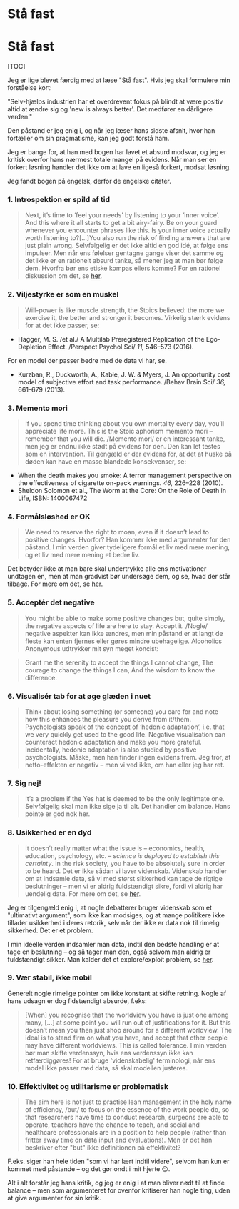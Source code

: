 # Stå fast
# Stå fast
[TOC]

Jeg er lige blevet færdig med at læse "Stå fast". Hvis jeg skal formulere min forståelse kort:

"Selv-hjælps industrien har et overdrevent fokus på blindt at være positiv altid at ændre sig og 'new is always better'. Det medfører en dårligere verden."

Den påstand er jeg enig i, og når jeg læser hans sidste afsnit, hvor han fortæller om sin pragmatisme, kan jeg godt forstå ham.

Jeg er bange for, at han med bogen har lavet et absurd modsvar, og jeg er kritisk overfor hans nærmest totale mangel på evidens. Når man ser en forkert løsning handler det ikke om at lave en ligeså forkert, modsat løsning.

Jeg fandt bogen på engelsk, derfor de engelske citater.

### 1. Introspektion er spild af tid

> Next, it’s time to ‘feel your needs’ by listening to your ‘inner voice’. And this where it all starts to get a bit airy-fairy. Be on your guard whenever you encounter phrases like this. Is your inner voice actually worth listening to?[...]You also run the risk of finding answers that are just plain wrong.
Selvfølgelig er det ikke altid en god idé, at følge ens impulser. Men når ens følelser gentagne gange viser det samme *og* det ikke er en rationelt absurd tanke, så mener jeg at man bør følge dem. Hvorfra bør ens etiske kompas ellers komme? For en rationel diskussion om det, se [her](http://leverageresearch.org/blog/making-introspection-more-reliable).

### 2. Viljestyrke er som en muskel

> Will-power is like muscle strength, the Stoics believed: the more we exercise it, the better and stronger it becomes.
Virkelig stærk evidens for at det ikke passer, se:

* Hagger, M. S. /et al./ A Multilab Preregistered Replication of the Ego-Depletion Effect. /Perspect Psychol Sci/ *11,* 546–573 (2016).

For en model der passer bedre med de data vi har, se.

* Kurzban, R., Duckworth, A., Kable, J. W. & Myers, J. An opportunity cost model of subjective effort and task performance. /Behav Brain Sci/ *36,* 661–679 (2013).

### 3. Memento mori

> If you spend time thinking about you own mortality every day, you’ll appreciate life more. This is the Stoic aphorism memento mori – remember that you will die.
/Memento mori/ er en interessant tanke, men jeg er endnu ikke stødt på evidens for den. Den kan let testes som en intervention. Til gengæld er der evidens for, at det at huske på døden kan have en masse blandede konsekvenser, se:

* When the death makes you smoke: A terror management perspective on the effectiveness of cigarette on-pack warnings. *46,* 226–228 (2010).
* Sheldon Solomon et al., The Worm at the Core: On the Role of Death in Life, ISBN: 1400067472

### 4. Formålsløshed er OK

> We need to reserve the right to moan, even if it doesn’t lead to positive changes.
Hvorfor? Han kommer ikke med argumenter for den påstand. I min verden giver tydeligere formål et liv med mere mening, og et liv med mere mening et bedre liv.

Det betyder ikke at man bare skal undertrykke alle ens motivationer undtagen én, men at man gradvist bør undersøge dem, og se, hvad der står tilbage. For mere om det, se [her](http://mindingourway.com/youre-allowed-to-be-inconsistent/).

### 5. Acceptér det negative

> You might be able to make some positive changes but, quite simply, the negative aspects of life are here to stay. Accept it.
/Nogle/ negative aspekter kan ikke ændres, men min påstand er at langt de fleste kan enten fjernes eller gøres mindre ubehagelige. Alcoholics Anonymous udtrykker mit syn meget koncist:

> Grant me the serenity to accept the things I cannot change,
> The courage to change the things I can,
> And the wisdom to know the difference.

### 6. Visualisér tab for at øge glæden i nuet

> Think about losing something (or someone) you care for and note how this enhances the pleasure you derive from it/them. Psychologists speak of the concept of ‘hedonic adaptation’, i.e. that we very quickly get used to the good life. Negative visualisation can counteract hedonic adaptation and make you more grateful. Incidentally, hedonic adaptation is also studied by positive psychologists.
Måske, men han finder ingen evidens frem. Jeg tror, at netto-effekten er negativ – men vi ved ikke, om han eller jeg har ret.

### 7. Sig nej!

> It’s a problem if the Yes hat is deemed to be the only legitimate one.
Selvfølgelig skal man ikke sige ja til alt. Det handler om balance. Hans pointe er god nok her.

### 8. Usikkerhed er en dyd

> It doesn’t really matter what the issue is – economics, health, education, psychology, etc. – *science is deployed to establish this certainty*. In the risk society, you have to be absolutely sure in order to be heard.
Det er ikke sådan vi laver videnskab. Videnskab handler om at indsamle data, så vi med størst sikkerhed kan tage de rigtige beslutninger – men vi er aldrig fuldstændigt sikre, fordi vi aldrig har uendelig data. For mere om det, se [her](http://lesswrong.com/lw/mn/absolute_authority/).

Jeg er tilgengæld enig i, at nogle debattører bruger videnskab som et "ultimativt argument", som ikke kan modsiges, og at mange politikere ikke tillader usikkerhed i deres retorik, selv når der ikke er data nok til rimelig sikkerhed. Det er et problem.

I min ideelle verden indsamler man data, indtil den bedste handling er at tage en beslutning – og så tager man den, også selvom man aldrig er fuldstændigt sikker. Man kalder det et explore/exploit problem, se [her](https://joshkaufman.net/explore-exploit/).

### 9. Vær stabil, ikke mobil
Generelt nogle rimelige pointer om ikke konstant at skifte retning. Nogle af hans udsagn er dog fldstændigt absurde, f.eks:

> [When] you recognise that the worldview you have is just one among many, [...] at some point you will run out of justifications for it. But this doesn’t mean you then just shop around for a different worldview. The ideal is to stand firm on what you have, and accept that other people may have different worldviews. This is called tolerance.
I min verden bør man skifte verdenssyn, hvis ens verdenssyn ikke kan retfærdiggøres! For at bruge 'videnskabelig' terminologi, når ens model ikke passer med data, så skal modellen justeres.

### 10. Effektivitet og utilitarisme er problematisk

> The aim here is not just to practise lean management in the holy name of efficiency, /but/ to focus on the essence of the work people do, so that researchers have time to conduct research, surgeons are able to operate, teachers have the chance to teach, and social and healthcare professionals are in a position to help people (rather than fritter away time on data input and evaluations).
Men er det han beskriver efter "but" ikke definitionen på effektivitet?

F.eks. siger han hele tiden "som vi har lært indtil videre", selvom han kun er kommet med påstande – og det gør ondt i mit hjerte 😉.

Alt i alt forstår jeg hans kritik, og jeg er enig i at man bliver nødt til at finde balance – men som argumenteret for ovenfor kritiserer han nogle ting, uden at give argumenter for sin kritik.

<!-- #Life -->

<!-- {BearID:A913C812-81F1-47F4-AF8F-72F100858B3C-15756-000013045286031B} -->
